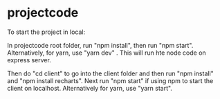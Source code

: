 # projectcode

To start the project in local:

In projectcode root folder, run "npm install", then run "npm start". Alternatively, for yarn, use "yarn dev" . This will run hte node code on express server.

Then do "cd client" to go into the client folder and then run "npm install" and "npm install recharts". Next run "npm start" if using npm to start the client on localhost. Alternatively for yarn, use "yarn start".

